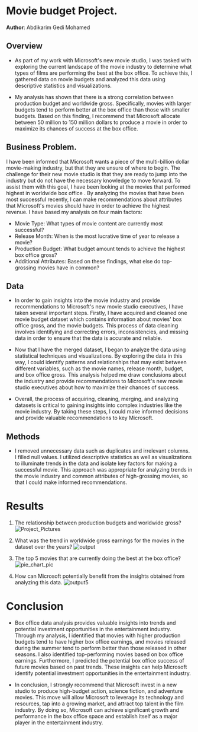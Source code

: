 # Movie budget Project.

**Author**: Abdikarim Gedi Mohamed

## Overview



* As part of my work with Microsoft's new movie studio, I was tasked with exploring the current landscape of the movie industry to determine what types of films are performing the best at the box office. To achieve this, I gathered data on movie budgets and analyzed this data using descriptive statistics and visualizations.

* My analysis has shown that there is a strong correlation between production budget and worldwide gross. Specifically, movies with larger budgets tend to perform better at the box office than those with smaller budgets. Based on this finding, I recommend that Microsoft allocate between 50 million to 150 million dollars to produce a movie in order to maximize its chances of success at the box office.

## Business Problem.

I have been informed that Microsoft wants a piece of the multi-billion dollar movie-making industry, but that they are unsure of where to begin. The challenge for their new movie studio is that they are ready to jump into the industry but do not have the necessary knowledge to move forward. To assist them with this goal, I have been looking at the movies that performed highest in worldwide box office . By analyzing the movies that have been most successful recently, I can make recommendations about attributes that Microsoft's movies should have in order to achieve the highest revenue. I have based my analysis on four main factors:

* Movie Type: What types of movie content are currently most successful?
* Release Month: When is the most lucrative time of year to release a movie?
* Production Budget: What budget amount tends to achieve the highest box office gross?
* Additional Attributes: Based on these findings, what else do top-grossing movies have in common?

## Data


* In order to gain insights into the movie industry and provide recommendations to Microsoft's new movie studio executives, I have taken several important steps. Firstly, I  have acquired and cleaned one movie budget dataset which contains information about movies' box office gross, and the movie budgets. This process of data cleaning involves identifying and correcting errors, inconsistencies, and missing data in order to ensure that the data is accurate and reliable.


* Now that I have the merged dataset, I  began to analyze the data using statistical techniques and visualizations. By exploring the data in this way, I  could identify patterns and relationships that may exist between different variables, such as the movie names, release month, budget, and box office gross. This analysis  helped me  draw conclusions about the industry and provide recommendations to Microsoft's new movie studio executives about how to maximize their chances of success.


* Overall, the process of acquiring, cleaning, merging, and analyzing datasets is critical to gaining insights into complex industries like the movie industry. By taking these steps, I could make informed decisions and provide valuable recommendations to key Microsoft.


## Methods

* I removed unnecessary data such as duplicates and irrelevant columns. I filled null values. I utilized descriptive statistics as well as visualizations to illuminate trends in the data and isolate key factors for making a successful movie. This approach was appropriate for analyzing trends in the movie industry and common attributes of high-grossing movies, so that I could make informed recommendations.

# Results
1. The relationship between production budgets and worldwide gross?
![Project_Pictures](https://user-images.githubusercontent.com/125913197/224540357-4eaaa016-a53a-4de7-8581-5759b2cce6b9.png)

2. What was the trend in worldwide gross earnings for the movies in the dataset over the years?
![output](https://user-images.githubusercontent.com/125913197/224540448-de5476eb-00cb-471d-8a09-356065a0b875.png)

3. The top 5 movies that are currently doing the best at the box office?
![pie_chart_pic](https://user-images.githubusercontent.com/125913197/224540499-b9b22c46-0a7d-4837-a66d-0bf964c3771f.png)

4.  How can Microsoft potentially benefit from the insights obtained from analyzing this data.
![output5](https://user-images.githubusercontent.com/125913197/224540662-9d6376d0-eef6-401d-8b5e-4043fbc723d5.png)


# Conclusion

* Box office data analysis provides valuable insights into trends and potential investment opportunities in the entertainment industry. Through my analysis, I identified that movies with higher production budgets tend to have higher box office earnings, and movies released during the summer tend to perform better than those released in other seasons. 
I also identified top-performing movies based on box office earnings. Furthermore, I predicted the potential box office success of future movies based on past trends. These insights can help Microsoft identify potential investment opportunities in the entertainment industry.

* In conclusion, I strongly recommend that Microsoft invest in a new studio to produce high-budget action, science fiction, and adventure movies. This move will allow Microsoft to leverage its technology and resources, tap into a growing market, and attract top talent in the film industry. By doing so, Microsoft can achieve significant growth and performance in the box office space and establish itself as a major player in the entertainment industry.
